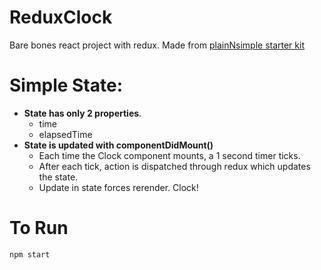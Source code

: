 # ReduxClock
Bare bones react project with redux. Made from [plainNsimple starter kit](https://github.com/alcngrk/plainNsimple-react-redux-starterkit)
# Simple State:
  - **State has only 2 properties**.
    - time
    - elapsedTime
  - **State is updated with componentDidMount()**
    - Each time the Clock component mounts, a 1 second timer ticks.
    - After each tick, action is dispatched through redux which updates the state.
    - Update in state forces rerender. Clock!
# To Run
```
npm start
```
